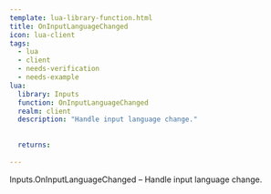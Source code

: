 ```yaml
---
template: lua-library-function.html
title: OnInputLanguageChanged
icon: lua-client
tags:
  - lua
  - client
  - needs-verification
  - needs-example
lua:
  library: Inputs
  function: OnInputLanguageChanged
  realm: client
  description: "Handle input language change."
  
  
  returns:
    
---
```


<div class="lua__search__keywords">
Inputs.OnInputLanguageChanged &#x2013; Handle input language change.
</div>
